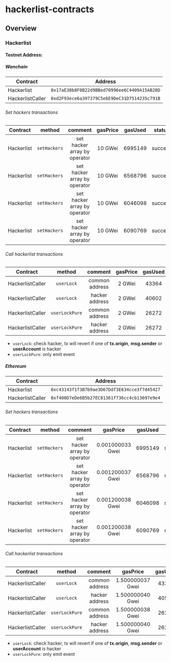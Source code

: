 # hackerlist-contracts

## Overview

### Hackerlist

#### Testnet Address:

##### Wanchain

| Contract         | Address                                      |
| ---------------- |:--------------------------------------------:|
| Hackerlist       | `0x17aE30b8F0B22d9BBed70996ee6C4409A15AB28D` |
| HackerlistCaller | `0xd2F93ece6a397379C5e6E9DeC31D7514235c791B` |


###### Set hackers transactions
| Contract   | method       | comment                      | gasPrice | gasUsed | status  | cost           | txHash                                                               |
| ---------- |:------------:|:----------------------------:|:--------:|:-------:|:-------:|:--------------:|----------------------------------------------------------------------|
| Hackerlist | `setHackers` | set hacker array by operator | 10 GWei  | 6995149 | success | 0.06995149 WAN | `0x81bf88a99cc75b62df6e19282d35f51c5481c4f6b07038dbc20aba4d9f9a311e` |
| Hackerlist | `setHackers` | set hacker array by operator | 10 GWei  | 6568796 | success | 0.06568796 WAN | `0x1c0e5a3768eaf5eb25b7580e526c0994573d4cd840b0a54f660ffe3ffee8ccea` |
| Hackerlist | `setHackers` | set hacker array by operator | 10 GWei  | 6046098 | success | 0.06046098 WAN | `0x67f66a3a07f7481991ddac0ebd7e6e71b56cf557bee861c6dc74a63459eaf1b7` |
| Hackerlist | `setHackers` | set hacker array by operator | 10 GWei  | 6090769 | success | 0.06090769 WAN | `0x2804b555bebd84fbc025f3fc522d103abfe5dbd2a1bd3af0eee579ebfbe08e24` |


###### Call hackerlist transactions
| Contract         | method         | comment        | gasPrice | gasUsed | status  | cost            | txHash                                                               |
| ---------------- |:--------------:|:--------------:|:--------:|:-------:|:-------:|:---------------:|:--------------------------------------------------------------------:|
| HackerlistCaller | `userLock`     | common address | 2 GWei   | 43364   | success | 0.000086728 WAN | `0xcef081b88047c4917ca91f473da8f89a24bad9a00d58bd4c5d48797cac93fa94` |
| HackerlistCaller | `userLock`     | hacker address | 2 GWei   | 40602   | failed  | 0.000081204 WAN | `0x177c4ea413d39a6bc2dca86fa21893ab4ea61e5995c52d2c533bcf9c4275b2e5` |
| HackerlistCaller | `userLockPure` | common address | 2 GWei   | 26272   | success | 0.000052544 WAN | `0x5c6d84bed39b5eb54b4fa593faea4012594bc4662d5dd9c696a8d358dd731f44` |
| HackerlistCaller | `userLockPure` | hacker address | 2 GWei   | 26272   | success | 0.000052544 WAN | `0x7ef3560d2e3aa6049d20133e26b87af09a3775cfefc6fab385173e9f8e67ebb9` |

* `userLock`: check hacker, tx will revert if one of **tx.origin**, **msg.sender** or **userAccount** is hacker
* `userLockPure`: only emit event

##### Ethereum

| Contract         | Address                                        |
| ---------------- |:----------------------------------------------:|
| Hackerlist       | `0xc43143f1f3B7b9ae3D67Ddf3E634cce3f7d45427` |
| HackerlistCaller | `0xf400D7eDe6B5b27EC81361f736cc4cb13697e9e4` |


###### Set hackers transactions
| Contract   | method       | comment                      | gasPrice         | gasUsed | status  | cost                     | txHash                                                               |
| ---------- |:------------:|:----------------------------:|:----------------:|:-------:|:-------:|:------------------------:|:--------------------------------------------------------------------:|
| Hackerlist | `setHackers` | set hacker array by operator | 0.001000033 Gwei | 6995149 | success | 0.000006995379839917 ETH | `0xa3bd1f55a40290c7beb22052d7ae514b4dc1c190b85b52d5c109e3bd6dd6e2d2` |
| Hackerlist | `setHackers` | set hacker array by operator | 0.001200037 Gwei | 6568796 | success | 0.000007882798245452 ETH | `0x6a03bc2ec97fcfa6b2c254d2eb938e6b729d457885195a99db90e05e98f8891e` |
| Hackerlist | `setHackers` | set hacker array by operator | 0.001200038 Gwei | 6046098 | success | 0.000007255547351724 ETH | `0x1d79ab6b71c6813bcef1561cb2fdeec4af509f0872c191184a8f513a0dbf3895` |
| Hackerlist | `setHackers` | set hacker array by operator | 0.001200038 Gwei | 6090769 | success | 0.000007309154249222 ETH | `0x16d4b27e3138664164354d0485075817e7713ee634002a1f1e3b4fc74788bcc0` |


###### Call hackerlist transactions
| Contract         | method         | comment        | gasPrice         | gasUsed | status  | cost                     | txHash                                                               |
| ---------------- |:--------------:|:--------------:|:----------------:|:-------:|:-------:|:------------------------:|:--------------------------------------------------------------------:|
| HackerlistCaller | `userLock`     | common address | 1.500000037 Gwei | 43340   | success | 0.000065010001603580 ETH | `0xd415385b55211650e0bc78a02b00109a1898028cb34aa86347c4f4c351516662` |
| HackerlistCaller | `userLock`     | hacker address | 1.500000040 Gwei | 40578   | failed  | 0.000060867001623120 ETH | `0xcb92f6835021326234b4bd31396989a72a383cc1577d90c80980eab8817e2c5c` |
| HackerlistCaller | `userLockPure` | common address | 1.500000038 Gwei | 26248   | success | 0.000039372000997424 ETH | `0x14a5a0a921dd48456aee74293e38cd1ef57faa314e494f9d59507ec7af2025b3` |
| HackerlistCaller | `userLockPure` | hacker address | 1.500000040 Gwei | 26248   | success | 0.000039372001049920 ETH | `0xdae5e82f3de6ac07ee9d1ca27ea671e7527127e2ea056ac8257dd93d0dab6c27` |

* `userLock`: check hacker, tx will revert if one of **tx.origin**, **msg.sender** or **userAccount** is hacker
* `userLockPure`: only emit event

